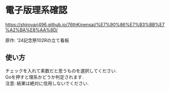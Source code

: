 # 電子版理系確認

<https://shiroyari496.github.io/76thKinensai/%E7%90%86%E7%B3%BB%E7%A2%BA%E8%AA%8D/>

原作: '24記念祭102Rの立て看板

## 使い方

チェックを入れて素数だと思うものを選択してください.  
Goを押すと理系かどうか判定されます.  
注意: 結果は絶対に信用しないでください.  

